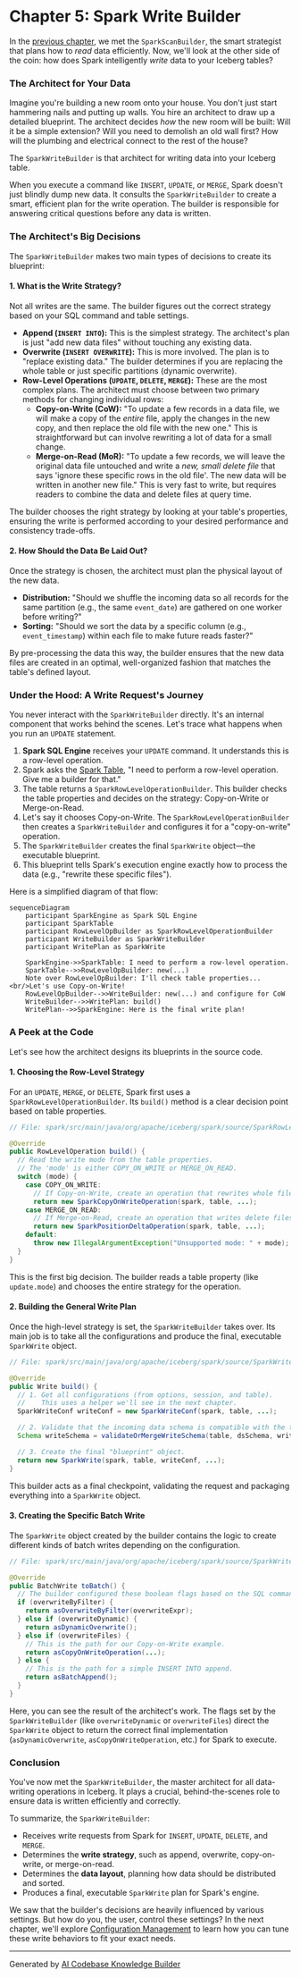 # Chapter 5: Spark Write Builder

In the [previous chapter](04_spark_scan_builder_.md), we met the `SparkScanBuilder`, the smart strategist that plans how to *read* data efficiently. Now, we'll look at the other side of the coin: how does Spark intelligently *write* data to your Iceberg tables?

### The Architect for Your Data

Imagine you're building a new room onto your house. You don't just start hammering nails and putting up walls. You hire an architect to draw up a detailed blueprint. The architect decides *how* the new room will be built: Will it be a simple extension? Will you need to demolish an old wall first? How will the plumbing and electrical connect to the rest of the house?

The `SparkWriteBuilder` is that architect for writing data into your Iceberg table.

When you execute a command like `INSERT`, `UPDATE`, or `MERGE`, Spark doesn't just blindly dump new data. It consults the `SparkWriteBuilder` to create a smart, efficient plan for the write operation. The builder is responsible for answering critical questions before any data is written.

### The Architect's Big Decisions

The `SparkWriteBuilder` makes two main types of decisions to create its blueprint:

#### 1. What is the Write Strategy?

Not all writes are the same. The builder figures out the correct strategy based on your SQL command and table settings.

*   **Append (`INSERT INTO`):** This is the simplest strategy. The architect's plan is just "add new data files" without touching any existing data.
*   **Overwrite (`INSERT OVERWRITE`):** This is more involved. The plan is to "replace existing data." The builder determines if you are replacing the whole table or just specific partitions (dynamic overwrite).
*   **Row-Level Operations (`UPDATE`, `DELETE`, `MERGE`):** These are the most complex plans. The architect must choose between two primary methods for changing individual rows:
    *   **Copy-on-Write (CoW):** "To update a few records in a data file, we will make a copy of the *entire* file, apply the changes in the new copy, and then replace the old file with the new one." This is straightforward but can involve rewriting a lot of data for a small change.
    *   **Merge-on-Read (MoR):** "To update a few records, we will leave the original data file untouched and write a *new, small delete file* that says 'ignore these specific rows in the old file'. The new data will be written in another new file." This is very fast to write, but requires readers to combine the data and delete files at query time.

The builder chooses the right strategy by looking at your table's properties, ensuring the write is performed according to your desired performance and consistency trade-offs.

#### 2. How Should the Data Be Laid Out?

Once the strategy is chosen, the architect must plan the physical layout of the new data.

*   **Distribution:** "Should we shuffle the incoming data so all records for the same partition (e.g., the same `event_date`) are gathered on one worker before writing?"
*   **Sorting:** "Should we sort the data by a specific column (e.g., `event_timestamp`) within each file to make future reads faster?"

By pre-processing the data this way, the builder ensures that the new data files are created in an optimal, well-organized fashion that matches the table's defined layout.

### Under the Hood: A Write Request's Journey

You never interact with the `SparkWriteBuilder` directly. It's an internal component that works behind the scenes. Let's trace what happens when you run an `UPDATE` statement.

1.  **Spark SQL Engine** receives your `UPDATE` command. It understands this is a row-level operation.
2.  Spark asks the [Spark Table](02_spark_table_.md), "I need to perform a row-level operation. Give me a builder for that."
3.  The table returns a `SparkRowLevelOperationBuilder`. This builder checks the table properties and decides on the strategy: Copy-on-Write or Merge-on-Read.
4.  Let's say it chooses Copy-on-Write. The `SparkRowLevelOperationBuilder` then creates a `SparkWriteBuilder` and configures it for a "copy-on-write" operation.
5.  The `SparkWriteBuilder` creates the final `SparkWrite` object—the executable blueprint.
6.  This blueprint tells Spark's execution engine exactly how to process the data (e.g., "rewrite these specific files").

Here is a simplified diagram of that flow:

```mermaid
sequenceDiagram
    participant SparkEngine as Spark SQL Engine
    participant SparkTable
    participant RowLevelOpBuilder as SparkRowLevelOperationBuilder
    participant WriteBuilder as SparkWriteBuilder
    participant WritePlan as SparkWrite

    SparkEngine->>SparkTable: I need to perform a row-level operation.
    SparkTable-->>RowLevelOpBuilder: new(...)
    Note over RowLevelOpBuilder: I'll check table properties...<br/>Let's use Copy-on-Write!
    RowLevelOpBuilder-->>WriteBuilder: new(...) and configure for CoW
    WriteBuilder-->>WritePlan: build()
    WritePlan-->>SparkEngine: Here is the final write plan!
```

### A Peek at the Code

Let's see how the architect designs its blueprints in the source code.

#### 1. Choosing the Row-Level Strategy

For an `UPDATE`, `MERGE`, or `DELETE`, Spark first uses a `SparkRowLevelOperationBuilder`. Its `build()` method is a clear decision point based on table properties.

```java
// File: spark/src/main/java/org/apache/iceberg/spark/source/SparkRowLevelOperationBuilder.java

@Override
public RowLevelOperation build() {
  // Read the write mode from the table properties.
  // The 'mode' is either COPY_ON_WRITE or MERGE_ON_READ.
  switch (mode) {
    case COPY_ON_WRITE:
      // If Copy-on-Write, create an operation that rewrites whole files.
      return new SparkCopyOnWriteOperation(spark, table, ...);
    case MERGE_ON_READ:
      // If Merge-on-Read, create an operation that writes delete files.
      return new SparkPositionDeltaOperation(spark, table, ...);
    default:
      throw new IllegalArgumentException("Unsupported mode: " + mode);
  }
}
```
This is the first big decision. The builder reads a table property (like `update.mode`) and chooses the entire strategy for the operation.

#### 2. Building the General Write Plan

Once the high-level strategy is set, the `SparkWriteBuilder` takes over. Its main job is to take all the configurations and produce the final, executable `SparkWrite` object.

```java
// File: spark/src/main/java/org/apache/iceberg/spark/source/SparkWriteBuilder.java

@Override
public Write build() {
  // 1. Get all configurations (from options, session, and table).
  //    This uses a helper we'll see in the next chapter.
  SparkWriteConf writeConf = new SparkWriteConf(spark, table, ...);

  // 2. Validate that the incoming data schema is compatible with the table.
  Schema writeSchema = validateOrMergeWriteSchema(table, dsSchema, writeConf);

  // 3. Create the final "blueprint" object.
  return new SparkWrite(spark, table, writeConf, ...);
}
```
This builder acts as a final checkpoint, validating the request and packaging everything into a `SparkWrite` object.

#### 3. Creating the Specific Batch Write

The `SparkWrite` object created by the builder contains the logic to create different kinds of batch writes depending on the configuration.

```java
// File: spark/src/main/java/org/apache/iceberg/spark/source/SparkWrite.java

@Override
public BatchWrite toBatch() {
  // The builder configured these boolean flags based on the SQL command.
  if (overwriteByFilter) {
    return asOverwriteByFilter(overwriteExpr);
  } else if (overwriteDynamic) {
    return asDynamicOverwrite();
  } else if (overwriteFiles) {
    // This is the path for our Copy-on-Write example.
    return asCopyOnWriteOperation(...);
  } else {
    // This is the path for a simple INSERT INTO append.
    return asBatchAppend();
  }
}
```
Here, you can see the result of the architect's work. The flags set by the `SparkWriteBuilder` (like `overwriteDynamic` or `overwriteFiles`) direct the `SparkWrite` object to return the correct final implementation (`asDynamicOverwrite`, `asCopyOnWriteOperation`, etc.) for Spark to execute.

### Conclusion

You've now met the `SparkWriteBuilder`, the master architect for all data-writing operations in Iceberg. It plays a crucial, behind-the-scenes role to ensure data is written efficiently and correctly.

To summarize, the `SparkWriteBuilder`:
*   Receives write requests from Spark for `INSERT`, `UPDATE`, `DELETE`, and `MERGE`.
*   Determines the **write strategy**, such as append, overwrite, copy-on-write, or merge-on-read.
*   Determines the **data layout**, planning how data should be distributed and sorted.
*   Produces a final, executable `SparkWrite` plan for Spark's engine.

We saw that the builder's decisions are heavily influenced by various settings. But how do you, the user, control these settings? In the next chapter, we'll explore [Configuration Management](06_configuration_management_.md) to learn how you can tune these write behaviors to fit your exact needs.

---

Generated by [AI Codebase Knowledge Builder](https://github.com/The-Pocket/Tutorial-Codebase-Knowledge)